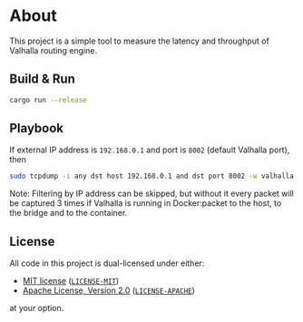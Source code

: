 # About

This project is a simple tool to measure the latency and throughput of Valhalla routing engine.

## Build & Run

```sh
cargo run --release
```

## Playbook

If external IP address is `192.168.0.1` and port is `8002` (default Valhalla port), then

```sh
sudo tcpdump -i any dst host 192.168.0.1 and dst port 8002 -w valhalla.pcap
```

Note: Filtering by IP address can be skipped, but without it every packet will be captured 3 times if Valhalla is running in Docker:packet to the host, to the bridge and to the container.

## License

All code in this project is dual-licensed under either:

- [MIT license](https://opensource.org/licenses/MIT) ([`LICENSE-MIT`](LICENSE-MIT))
- [Apache License, Version 2.0](https://www.apache.org/licenses/LICENSE-2.0) ([`LICENSE-APACHE`](LICENSE-APACHE))

at your option.
